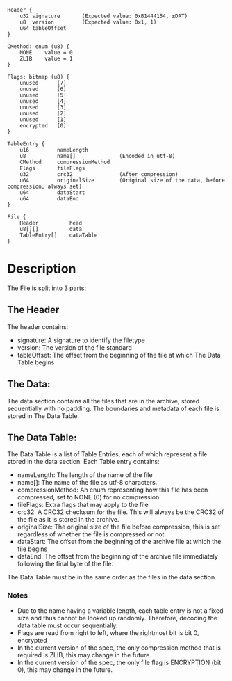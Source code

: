 ```
Header {
    u32 signature       (Expected value: 0xB1444154, ±DAT)
    u8  version         (Expected value: 0x1, 1)
    u64 tableOffset
}
```

```
CMethod: enum (u8) {
    NONE    value = 0
    ZLIB    value = 1
}
```

```
Flags: bitmap (u8) {
    unused      [7]
    unused      [6]
    unused      [5]
    unused      [4]
    unused      [3]
    unused      [2]
    unused      [1]
    encrypted   [0]
}
```

```
TableEntry {
    u16         nameLength
    u8          name[]              (Encoded in utf-8)
    CMethod     compressionMethod
    Flags       fileFlags
    u32         crc32               (After compression)
    u64         originalSize        (Original size of the data, before compression, always set)
    u64         dataStart
    u64         dataEnd
}
```

```
File {
    Header          head
    u8[][]          data
    TableEntry[]    dataTable
}
```

# Description
The File is split into 3 parts:

## The Header
The header contains:
* signature: A signature to identify the filetype 
* version: The version of the file standard
* tableOffset: The offset from the beginning of the file at which The Data Table begins

## The Data:
The data section contains all the files that are in the archive, stored sequentially with no padding.
The boundaries and metadata of each file is stored in The Data Table.

## The Data Table:
The Data Table is a list of Table Entries, each of which represent a file stored in the data section.
Each Table entry contains:
* nameLength: The length of the name of the file
* name[]: The name of the file as utf-8 characters.
* compressionMethod: An enum representing how this file has been compressed, set to NONE (0) for no compression.
* fileFlags: Extra flags that may apply to the file
* crc32: A CRC32 checksum for the file. This will always be the CRC32 of the file as it is stored in the archive.
* originalSize: The original size of the file before compression, this is set regardless of whether the file is compressed or not.
* dataStart: The offset from the beginning of the archive file at which the file begins
* dataEnd: The offset from the beginning of the archive file immediately following the final byte of the file.

The Data Table must be in the same order as the files in the data section.

### Notes
* Due to the name having a variable length, each table entry is not a fixed size and thus cannot
be looked up randomly. Therefore, decoding the data table must occur sequentially.
* Flags are read from right to left, where the rightmost bit is bit 0, encrypted
* In the current version of the spec, the only compression method that is required is ZLIB, this may change in the future.
* In the current version of the spec, the only file flag is ENCRYPTION (bit 0), this may change in the future.